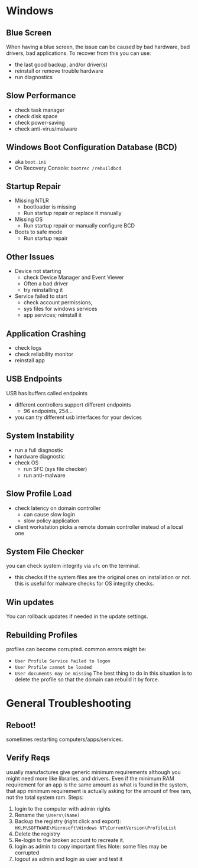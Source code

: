 # Windows
## Blue Screen
When having a blue screen, the issue can be caused by bad hardware, bad drivers, bad applications.
To recover from this you can use:
- the last good backup, and/or driver(s)
- reinstall or remove trouble hardware
- run diagnostics
## Slow Performance
- check task manager
- check disk space
- check power-saving
- check anti-virus/malware
## Windows Boot Configuration Database (BCD)
- aka `boot.ini`
- On Recovery Console: `bootrec /rebuildbcd`
## Startup Repair
- Missing NTLR
	- bootloader is missing
	- Run startup repair or replace it manually
- Missing OS
	- Run startup repair or manually configure BCD
- Boots to safe mode
	- Run startup repair
## Other Issues
- Device not starting
	- check Device Manager and Event Viewer
	- Often a bad driver
	- try reinstalling it
- Service failed to start
	- check account permissions, 
	- sys files for windows services
	- app services; reinstall it
## Application Crashing
- check logs
- check reliability monitor
- reinstall app
## USB Endpoints
USB has buffers called endpoints
- different controllers support different endpoints
	- 96 endpoints, 254...
- you can try different usb interfaces for your devices
## System Instability
- run a full diagnostic
- hardware diagnostic
- check OS
	- run SFC (sys file checker)
	- run anti-malware
## Slow Profile Load
- check latency on domain controller
	- can cause slow login
	- slow policy application
- client workstation picks a remote domain controller instead of a local one
## System File Checker
you can check system integrity via `sfc` on the terminal. 
- this checks if the system files are the original ones on installation or not. this is useful for malware checks for OS integrity checks.
## Win updates
You can rollback updates if needed in the update settings.
## Rebuilding Profiles
profiles can become corrupted. common errors might be:
- `User Profile Service failed to logon`
- `User Profile cannot be loaded`
- `User documents may be missing`
The best thing to do in this situation is to delete the profile so that the domain can rebuild it by force. 

# General Troubleshooting
## Reboot!
sometimes restarting computers/apps/services.
## Verify Reqs
usually manufactures give generic minimum requirements although you might need more like libraries, and drivers. 
Even if the minimum RAM requirement for an app is the same amount as what is found in the system, that app minimum requirement is actually asking for the amount of free ram, not the total system ram.
Steps: 
1. login to the computer with admin rights
2. Rename the `\Users\(Name)`
3. Backup the registry (right click and export): 
	`HKLM\SOFTWARE\Microsoft\Windows NT\CurrentVersion\ProfileList`
4. Delete the registry
5. Re-login to the broken account to recreate it.
6. login as admin to copy important files
	Note: some files may be corrupted
7. logout as admin and login as user and test it
